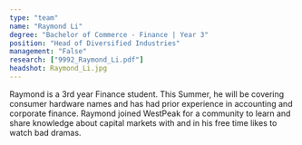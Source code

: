 ```yaml
---
type: "team"
name: "Raymond Li"
degree: "Bachelor of Commerce - Finance | Year 3"
position: "Head of Diversified Industries"
management: "False"
research: ["9992_Raymond_Li.pdf"]
headshot: Raymond_Li.jpg
---
```


Raymond is a 3rd year Finance student. This Summer, he will be covering consumer hardware names and has had prior experience in accounting and corporate finance. Raymond joined WestPeak for a community to learn and share knowledge about capital markets with and in his free time likes to watch bad dramas.

